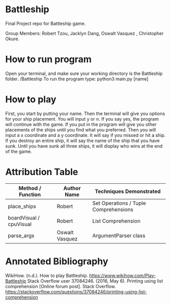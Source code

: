 # Battleship
Final Project repo for Battleship game.

Group Members: Robert Tzou, Jacklyn Dang, Oswalt Vasquez , Christopher Okure.

# How to run program
Open your terminal, and make sure your working directory is the Battleship folder. /Battleship
To run the program type: python3 main.py [name]


# How to play
First, you start by putting your name. Then the terminal will give you options for your ship placement. You will input y or n. If you say yes, the program will continue with the game. If you put in the program will give you other placements of the ships until you find what you preferred. Then you will input a x coordinate and a y coordinate. It will say if you missed or hit a ship. If you destroy an entire ship, it will say the name of the ship that you have sunk. Until you have sunk all three ships, it will display who wins at the end of the game.

# Attribution Table

| Method / Function | Author Name | Techniques Demonstrated |
|-------------------|-------------|-------------------------|
| place_ships | Robert | Set Operations / Tuple Comprehensions |
| boardVisual / cpuVisual | Robert | List Comprehension |
| parse_args  | Oswalt Vasquez | ArgumentParser class  |

# Annotated Bibliography

WikiHow. (n.d.). How to play Battleship. https://www.wikihow.com/Play-Battleship
Stack Overflow user 37084246. (2016, May 6). Printing using list comprehension [Online forum post]. 
Stack Overflow. https://stackoverflow.com/questions/37084246/printing-using-list-comprehension

